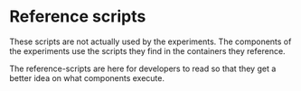 # Reference scripts

These scripts are not actually used by the experiments. The components of the experiments use the scripts they find in the containers they reference.

The reference-scripts are here for developers to read so that they get a better idea on what components execute.
